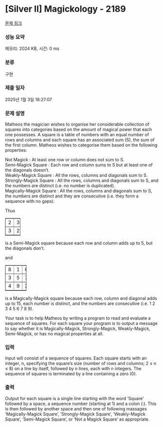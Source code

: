 # [Silver II] Magickology - 2189 

[문제 링크](https://www.acmicpc.net/problem/2189) 

### 성능 요약

메모리: 2024 KB, 시간: 0 ms

### 분류

구현

### 제출 일자

2025년 1월 3일 18:27:07

### 문제 설명

<p>Matheos the magician wishes to organise her considerable collection of squares into categories based on the amount of magical power that each one possesses. A square is a table of numbers with an equal number of rows and columns and each square has an associated sum (S), the sum of the first column. Matheos wishes to categorise them based on the following properties:</p>

<p>Not Magick : At least one row or column does not sum to S.<br>
Semi-Magick Square : Each row and column sums to S but at least one of the diagonals doesn’t.<br>
Weakly-Magick Square : All the rows, columns and diagonals sum to S.<br>
Strongly-Magick Square : All the rows, columns and diagonals sum to S, and the numbers are distinct (i.e. no number is duplicated).<br>
Magically-Magick Square : All the rows, columns and diagonals sum to S, the numbers are distinct and they are consecutive (i.e. they form a sequence with no gaps).</p>

<p>Thus</p>

<table border="1" cellpadding="1" cellspacing="1" style="width:50px">
	<tbody>
		<tr>
			<td>2</td>
			<td>3</td>
		</tr>
		<tr>
			<td>3</td>
			<td>2</td>
		</tr>
	</tbody>
</table>

<p>is a Semi-Magick square because each row and column adds up to 5, but the diagonals don’t.</p>

<p>and</p>

<table border="1" cellpadding="1" cellspacing="1" style="width:70px">
	<tbody>
		<tr>
			<td>8</td>
			<td>1</td>
			<td>6</td>
		</tr>
		<tr>
			<td>3</td>
			<td>5</td>
			<td>7</td>
		</tr>
		<tr>
			<td>4</td>
			<td>9</td>
			<td>2</td>
		</tr>
	</tbody>
</table>

<p>is a Magically-Magick square because each row, column and diagonal adds up to 15, each number is distinct, and the numbers are consecutive (i.e. 1 2 3 4 5 6 7 8 9).</p>

<p>Your task is to help Matheos by writing a program to read and evaluate a sequence of squares. For each square your program is to output a message to say whether it is Magically-Magick, Strongly-Magick, Weakly-Magick, Semi-Magick, or has no magical properties at all.</p>

<p> </p>

### 입력 

 <p>Input will consist of a sequence of squares. Each square starts with an integer, n, specifying the square’s size (number of rows and columns; 2 ≤ n ≤ 8) on a line by itself, followed by n lines, each with n integers. The sequence of squares is terminated by a line containing a zero (0).</p>

### 출력 

 <p>Output for each square is a single line starting with the word ‘Square’ followed by a space, a sequence number (starting at 1) and a colon (:). This is then followed by another space and then one of following massages ‘Magically-Magick Square’, ‘Strongly-Magick Square’, ‘Weakly-Magick Square’, ‘Semi-Magick Square’, or ‘Not a Magick Square’ as appropriate.</p>

